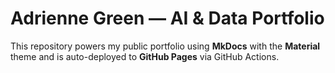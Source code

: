 # Adrienne Green — AI & Data Portfolio

This repository powers my public portfolio using **MkDocs** with the **Material** theme and is auto-deployed to **GitHub Pages** via GitHub Actions.


